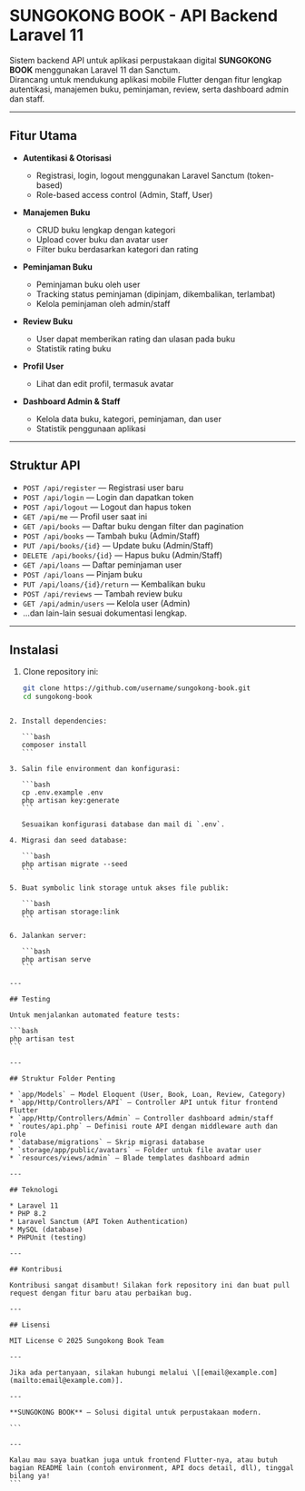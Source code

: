 
# SUNGOKONG BOOK - API Backend Laravel 11

Sistem backend API untuk aplikasi perpustakaan digital **SUNGOKONG BOOK** menggunakan Laravel 11 dan Sanctum.  
Dirancang untuk mendukung aplikasi mobile Flutter dengan fitur lengkap autentikasi, manajemen buku, peminjaman, review, serta dashboard admin dan staff.

---

## Fitur Utama

- **Autentikasi & Otorisasi**
  - Registrasi, login, logout menggunakan Laravel Sanctum (token-based)
  - Role-based access control (Admin, Staff, User)

- **Manajemen Buku**
  - CRUD buku lengkap dengan kategori
  - Upload cover buku dan avatar user
  - Filter buku berdasarkan kategori dan rating

- **Peminjaman Buku**
  - Peminjaman buku oleh user
  - Tracking status peminjaman (dipinjam, dikembalikan, terlambat)
  - Kelola peminjaman oleh admin/staff

- **Review Buku**
  - User dapat memberikan rating dan ulasan pada buku
  - Statistik rating buku

- **Profil User**
  - Lihat dan edit profil, termasuk avatar

- **Dashboard Admin & Staff**
  - Kelola data buku, kategori, peminjaman, dan user
  - Statistik penggunaan aplikasi

---

## Struktur API

- `POST /api/register` — Registrasi user baru
- `POST /api/login` — Login dan dapatkan token
- `POST /api/logout` — Logout dan hapus token
- `GET /api/me` — Profil user saat ini
- `GET /api/books` — Daftar buku dengan filter dan pagination
- `POST /api/books` — Tambah buku (Admin/Staff)
- `PUT /api/books/{id}` — Update buku (Admin/Staff)
- `DELETE /api/books/{id}` — Hapus buku (Admin/Staff)
- `GET /api/loans` — Daftar peminjaman user
- `POST /api/loans` — Pinjam buku
- `PUT /api/loans/{id}/return` — Kembalikan buku
- `POST /api/reviews` — Tambah review buku
- `GET /api/admin/users` — Kelola user (Admin)
- ...dan lain-lain sesuai dokumentasi lengkap.

---

## Instalasi

1. Clone repository ini:
   ```bash
   git clone https://github.com/username/sungokong-book.git
   cd sungokong-book
````

2. Install dependencies:

   ```bash
   composer install
   ```

3. Salin file environment dan konfigurasi:

   ```bash
   cp .env.example .env
   php artisan key:generate
   ```

   Sesuaikan konfigurasi database dan mail di `.env`.

4. Migrasi dan seed database:

   ```bash
   php artisan migrate --seed
   ```

5. Buat symbolic link storage untuk akses file publik:

   ```bash
   php artisan storage:link
   ```

6. Jalankan server:

   ```bash
   php artisan serve
   ```

---

## Testing

Untuk menjalankan automated feature tests:

```bash
php artisan test
```

---

## Struktur Folder Penting

* `app/Models` — Model Eloquent (User, Book, Loan, Review, Category)
* `app/Http/Controllers/API` — Controller API untuk fitur frontend Flutter
* `app/Http/Controllers/Admin` — Controller dashboard admin/staff
* `routes/api.php` — Definisi route API dengan middleware auth dan role
* `database/migrations` — Skrip migrasi database
* `storage/app/public/avatars` — Folder untuk file avatar user
* `resources/views/admin` — Blade templates dashboard admin

---

## Teknologi

* Laravel 11
* PHP 8.2
* Laravel Sanctum (API Token Authentication)
* MySQL (database)
* PHPUnit (testing)

---

## Kontribusi

Kontribusi sangat disambut! Silakan fork repository ini dan buat pull request dengan fitur baru atau perbaikan bug.

---

## Lisensi

MIT License © 2025 Sungokong Book Team

---

Jika ada pertanyaan, silakan hubungi melalui \[[email@example.com](mailto:email@example.com)].

---

**SUNGOKONG BOOK** — Solusi digital untuk perpustakaan modern.

```

---

Kalau mau saya buatkan juga untuk frontend Flutter-nya, atau butuh bagian README lain (contoh environment, API docs detail, dll), tinggal bilang ya!
```
